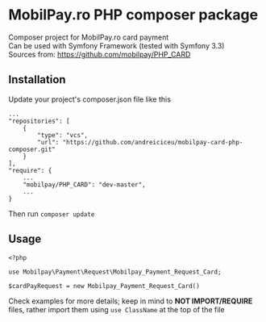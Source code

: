 MobilPay.ro PHP composer package
================================
Composer project for MobilPay.ro card payment  
Can be used with Symfony Framework (tested with Symfony 3.3)  
Sources from: https://github.com/mobilpay/PHP_CARD

## Installation
Update your project's composer.json file like this
```
...
"repositories": [
    {
        "type": "vcs",
        "url": "https://github.com/andreiciceu/mobilpay-card-php-composer.git"
    }
],
"require": {
    ...
    "mobilpay/PHP_CARD": "dev-master",
    ...
}
```
Then run `composer update`

## Usage
```
<?php

use Mobilpay\Payment\Request\Mobilpay_Payment_Request_Card;

$cardPayRequest = new Mobilpay_Payment_Request_Card()
```
Check examples for more details; keep in mind to
<b>NOT IMPORT/REQUIRE</b> files, rather import them using `use ClassName` at the top of the file  


